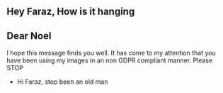 ## Hey Faraz, How is it hanging


## Dear Noel
I hope this message finds you well.
It has come to my attention that you have been using my images in an non GDPR compliant manner.
Please STOP
 
* Hi Faraz, stop been an old man
